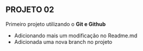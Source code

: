 ## PROJETO 02

Primeiro projeto utilizando o **Git e Github**

- Adicionando mais um modificação no Readme.md
- Adicionada uma nova branch no projeto
